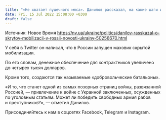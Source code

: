 ```yaml
---
title: "«Не хватает пушечного мяса». Данилов рассказал, на какие шаги идет Россия для восполнения потерь"
date: Fri, 15 Jul 2022 15:08:00 +0300
draft: false
---
```

Источник: Новое Время https://nv.ua/ukraine/politics/danilov-rasskazal-o-skrytoy-mobilizacii-v-rossii-novosti-ukrainy-50256670.html


У себя в Twitter он написал, что в России запущен маховик скрытой мобилизации.

По его словам, денежное обеспечение для контрактников увеличено до четырех тысяч долларов.

Кроме того, создаются так называемые «добровольческие батальоны».

«И то, что станет одной из самых позорных страниц войны, развязанной Россией, — привлечение к войне с Украиной заключенных, осужденных по уголовным статьям. Может ли победить свободных армия рабов и преступников?», — отметил Данилов.

Присоединяйтесь к нам в соцсетях Facebook, Telegram и Instagram.

